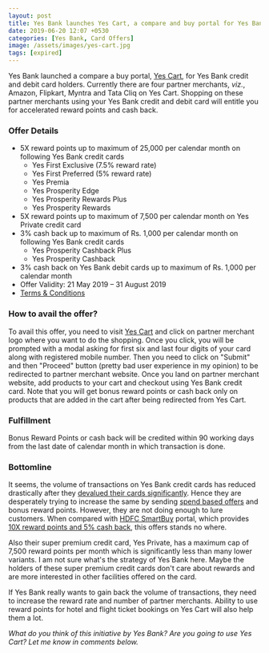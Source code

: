 ```yaml
---
layout: post
title: Yes Bank launches Yes Cart, a compare and buy portal for Yes Bank Cards
date: 2019-06-20 12:07 +0530
categories: [Yes Bank, Card Offers]
image: /assets/images/yes-cart.jpg
tags: [expired]
---
```


Yes Bank launched a compare a buy portal, [Yes Cart](https://yescart.yesbank.in), for Yes Bank credit and debit card holders. Currently there are four partner merchants, _viz._, Amazon, Flipkart, Myntra and Tata Cliq on Yes Cart. Shopping on these partner merchants using your Yes Bank credit and debit card will entitle you for accelerated reward points and cash back.

### Offer Details

- 5X reward points up to maximum of 25,000 per calendar month on following Yes Bank credit cards
  - Yes First Exclusive (7.5% reward rate)
  - Yes First Preferred (5% reward rate)
  - Yes Premia
  - Yes Prosperity Edge
  - Yes Prosperity Rewards Plus
  - Yes Prosperity Rewards
- 5X reward points up to maximum of 7,500 per calendar month on Yes Private credit card
- 3% cash back up to maximum of Rs. 1,000 per calendar month on following Yes Bank credit cards
  - Yes Prosperity Cashback Plus
  - Yes Prosperity Cashback
- 3% cash back on Yes Bank debit cards up to maximum of Rs. 1,000 per calendar month
- Offer Validity: 21 May 2019 – 31 August 2019
- [Terms & Conditions](https://yescart.yesbank.in/termsAndConditions)

### How to avail the offer?

To avail this offer, you need to visit [Yes Cart](https://yescart.yesbank.in) and click on partner merchant logo where you want to do the shopping. Once you click, you will be prompted with a modal asking for first six and last four digits of your card along with registered mobile number. Then you need to click on "Submit" and then "Proceed" button (pretty bad user experience in my opinion) to be redirected to partner merchant website. Once you land on partner merchant website, add products to your cart and checkout using Yes Bank credit card. Note that you will get bonus reward points or cash back only on products that are added in the cart after being redirected from Yes Cart.

### Fulfillment

Bonus Reward Points or cash back will be credited within 90 working days from the last date of calendar month in which transaction is done.

### Bottomline

It seems, the volume of transactions on Yes Bank credit cards has reduced drastically after they [devalued their cards significantly](/yes-bank-credit-cards-rewards-reduced/). Hence they are desperately trying to increase the same by sending [spend based offers](/yes-bank-credit-card-spend-based-offers-may-2019/) and bonus reward points. However, they are not doing enough to lure customers. When compared with [HDFC SmartBuy](https://offers.smartbuy.hdfcbank.com/) portal, which provides [10X reward points and 5% cash back](/hdfc-smartbuy-10x-program-revamped-and-extended-till-june-2019/), this offers stands no where.

Also their super premium credit card, Yes Private, has a maximum cap of 7,500 reward points per month which is significantly less than many lower variants. I am not sure what's the strategy of Yes Bank here. Maybe the holders of these super premium credit cards don't care about rewards and are more interested in other facilities offered on the card.

If Yes Bank really wants to gain back the volume of transactions, they need to increase the reward rate and number of partner merchants. Ability to use reward points for hotel and flight ticket bookings on Yes Cart will also help them a lot.

_What do you think of this initiative by Yes Bank? Are you going to use Yes Cart? Let me know in comments below._
